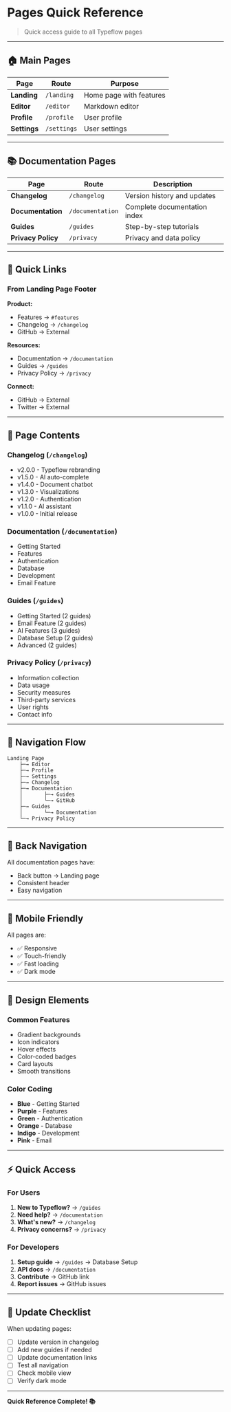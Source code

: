 # Pages Quick Reference

> Quick access guide to all Typeflow pages

---

## 🏠 Main Pages

| Page | Route | Purpose |
|------|-------|---------|
| **Landing** | `/landing` | Home page with features |
| **Editor** | `/editor` | Markdown editor |
| **Profile** | `/profile` | User profile |
| **Settings** | `/settings` | User settings |

---

## 📚 Documentation Pages

| Page | Route | Description |
|------|-------|-------------|
| **Changelog** | `/changelog` | Version history and updates |
| **Documentation** | `/documentation` | Complete documentation index |
| **Guides** | `/guides` | Step-by-step tutorials |
| **Privacy Policy** | `/privacy` | Privacy and data policy |

---

## 🔗 Quick Links

### From Landing Page Footer

**Product:**
- Features → `#features`
- Changelog → `/changelog`
- GitHub → External

**Resources:**
- Documentation → `/documentation`
- Guides → `/guides`
- Privacy Policy → `/privacy`

**Connect:**
- GitHub → External
- Twitter → External

---

## 📖 Page Contents

### Changelog (`/changelog`)
- v2.0.0 - Typeflow rebranding
- v1.5.0 - AI auto-complete
- v1.4.0 - Document chatbot
- v1.3.0 - Visualizations
- v1.2.0 - Authentication
- v1.1.0 - AI assistant
- v1.0.0 - Initial release

### Documentation (`/documentation`)
- Getting Started
- Features
- Authentication
- Database
- Development
- Email Feature

### Guides (`/guides`)
- Getting Started (2 guides)
- Email Feature (2 guides)
- AI Features (3 guides)
- Database Setup (2 guides)
- Advanced (2 guides)

### Privacy Policy (`/privacy`)
- Information collection
- Data usage
- Security measures
- Third-party services
- User rights
- Contact info

---

## 🎯 Navigation Flow

```
Landing Page
    ├─→ Editor
    ├─→ Profile
    ├─→ Settings
    ├─→ Changelog
    ├─→ Documentation
    │       ├─→ Guides
    │       └─→ GitHub
    ├─→ Guides
    │       └─→ Documentation
    └─→ Privacy Policy
```

---

## 🔄 Back Navigation

All documentation pages have:
- Back button → Landing page
- Consistent header
- Easy navigation

---

## 📱 Mobile Friendly

All pages are:
- ✅ Responsive
- ✅ Touch-friendly
- ✅ Fast loading
- ✅ Dark mode

---

## 🎨 Design Elements

### Common Features
- Gradient backgrounds
- Icon indicators
- Hover effects
- Color-coded badges
- Card layouts
- Smooth transitions

### Color Coding
- **Blue** - Getting Started
- **Purple** - Features
- **Green** - Authentication
- **Orange** - Database
- **Indigo** - Development
- **Pink** - Email

---

## ⚡ Quick Access

### For Users
1. **New to Typeflow?** → `/guides`
2. **Need help?** → `/documentation`
3. **What's new?** → `/changelog`
4. **Privacy concerns?** → `/privacy`

### For Developers
1. **Setup guide** → `/guides` → Database Setup
2. **API docs** → `/documentation`
3. **Contribute** → GitHub link
4. **Report issues** → GitHub issues

---

## 📝 Update Checklist

When updating pages:
- [ ] Update version in changelog
- [ ] Add new guides if needed
- [ ] Update documentation links
- [ ] Test all navigation
- [ ] Check mobile view
- [ ] Verify dark mode

---

**Quick Reference Complete! 📚**
